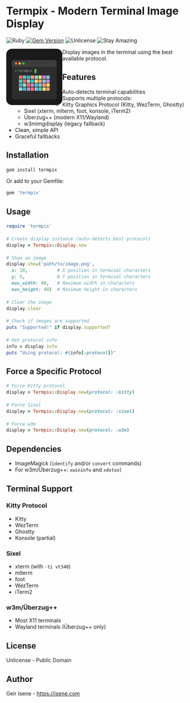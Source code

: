 # Termpix - Modern Terminal Image Display

![Ruby](https://img.shields.io/badge/language-Ruby-red) [![Gem Version](https://badge.fury.io/rb/termpix.svg)](https://badge.fury.io/rb/termpix) ![Unlicense](https://img.shields.io/badge/license-Unlicense-green) ![Stay Amazing](https://img.shields.io/badge/Stay-Amazing-important)

<img src="img/logo.svg" align="left" width="150" alt="Termpix Logo">

Display images in the terminal using the best available protocol.

## Features

- Auto-detects terminal capabilities
- Supports multiple protocols:
  - Kitty Graphics Protocol (Kitty, WezTerm, Ghostty)
  - Sixel (xterm, mlterm, foot, konsole, iTerm2)
  - Überzug++ (modern X11/Wayland)
  - w3mimgdisplay (legacy fallback)
- Clean, simple API
- Graceful fallbacks

## Installation

```bash
gem install termpix
```

Or add to your Gemfile:

```ruby
gem 'termpix'
```

## Usage

```ruby
require 'termpix'

# Create display instance (auto-detects best protocol)
display = Termpix::Display.new

# Show an image
display.show('path/to/image.png',
  x: 10,           # X position in terminal characters
  y: 5,            # Y position in terminal characters
  max_width: 80,   # Maximum width in characters
  max_height: 40)  # Maximum height in characters

# Clear the image
display.clear

# Check if images are supported
puts "Supported!" if display.supported?

# Get protocol info
info = display.info
puts "Using protocol: #{info[:protocol]}"
```

## Force a Specific Protocol

```ruby
# Force Kitty protocol
display = Termpix::Display.new(protocol: :kitty)

# Force Sixel
display = Termpix::Display.new(protocol: :sixel)

# Force w3m
display = Termpix::Display.new(protocol: :w3m)
```

## Dependencies

- ImageMagick (`identify` and/or `convert` commands)
- For w3m/Überzug++: `xwininfo` and `xdotool`

## Terminal Support

### Kitty Protocol
- Kitty
- WezTerm
- Ghostty
- Konsole (partial)

### Sixel
- xterm (with `-ti vt340`)
- mlterm
- foot
- WezTerm
- iTerm2

### w3m/Überzug++
- Most X11 terminals
- Wayland terminals (Überzug++ only)

## License

Unlicense - Public Domain

## Author

Geir Isene - https://isene.com
